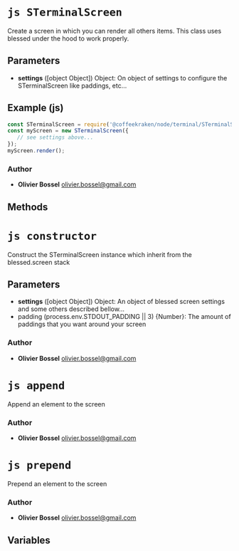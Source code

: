 


<!-- @namespace    sugar.node.terminal -->

# ```js STerminalScreen ```


Create a screen in which you can render all others items.
This class uses blessed under the hood to work properly.

## Parameters

- **settings** ([object Object]) Object: On object of settings to configure the STerminalScreen like paddings, etc...



## Example (js)

```js
const STerminalScreen = require('@coffeekraken/node/terminal/STerminalScreen');
const myScreen = new STerminalScreen({
   // see settings above...
});
myScreen.render();
```


### Author
- **Olivier Bossel** <a href="mailto:olivier.bossel@gmail.com">olivier.bossel@gmail.com</a> 


## Methods




# ```js constructor ```


Construct the STerminalScreen instance which inherit from the blessed.screen stack

## Parameters

- **settings** ([object Object]) Object: An object of blessed screen settings and some others described bellow...
- padding (process.env.STDOUT_PADDING || 3) {Number}: The amount of paddings that you want around your screen




### Author
- **Olivier Bossel** <a href="mailto:olivier.bossel@gmail.com">olivier.bossel@gmail.com</a> 





# ```js append ```


Append an element to the screen




### Author
- **Olivier Bossel** <a href="mailto:olivier.bossel@gmail.com">olivier.bossel@gmail.com</a> 





# ```js prepend ```


Prepend an element to the screen




### Author
- **Olivier Bossel** <a href="mailto:olivier.bossel@gmail.com">olivier.bossel@gmail.com</a> 


## Variables


